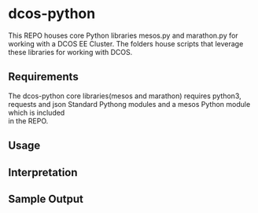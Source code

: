 # dcos-python
This REPO houses core Python libraries mesos.py and marathon.py for working with a DCOS EE Cluster.
The folders house scripts that leverage these libraries for working with DCOS.

## Requirements
The dcos-python core libraries(mesos and marathon) requires python3, requests and json Standard Pythong modules and a mesos Python module which is included \
in the REPO.

## Usage


## Interpretation



## Sample Output

